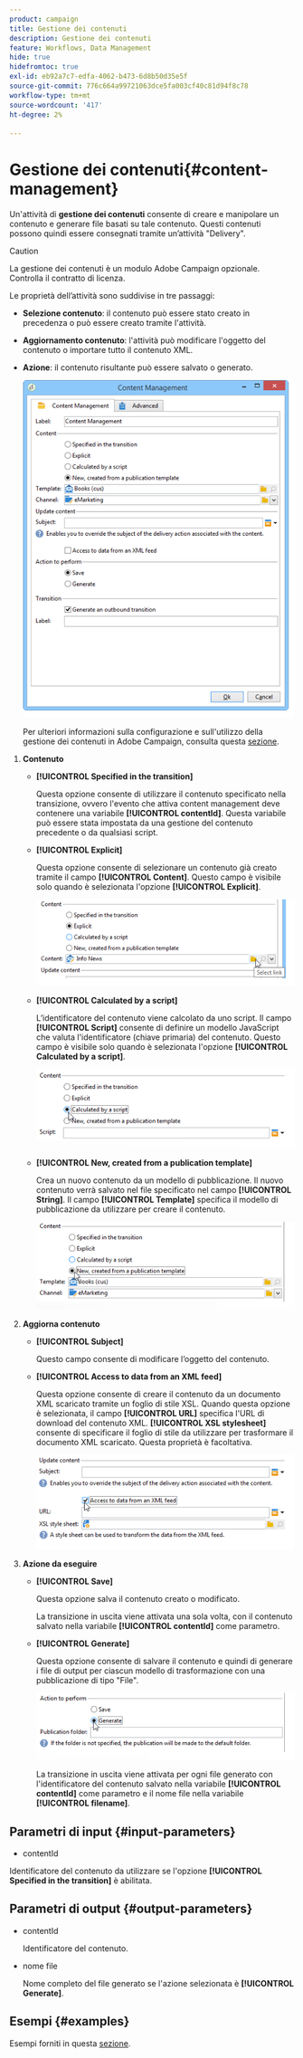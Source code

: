 ```yaml
---
product: campaign
title: Gestione dei contenuti
description: Gestione dei contenuti
feature: Workflows, Data Management
hide: true
hidefromtoc: true
exl-id: eb92a7c7-edfa-4062-b473-6d8b50d35e5f
source-git-commit: 776c664a99721063dce5fa003cf40c81d94f8c78
workflow-type: tm+mt
source-wordcount: '417'
ht-degree: 2%

---
```


# Gestione dei contenuti{#content-management}



Un&#39;attività di **gestione dei contenuti** consente di creare e manipolare un contenuto e generare file basati su tale contenuto. Questi contenuti possono quindi essere consegnati tramite un’attività &quot;Delivery&quot;.

>[!CAUTION]
>
>La gestione dei contenuti è un modulo Adobe Campaign opzionale. Controlla il contratto di licenza.

Le proprietà dell’attività sono suddivise in tre passaggi:

* **Selezione contenuto**: il contenuto può essere stato creato in precedenza o può essere creato tramite l&#39;attività.
* **Aggiornamento contenuto**: l&#39;attività può modificare l&#39;oggetto del contenuto o importare tutto il contenuto XML.
* **Azione**: il contenuto risultante può essere salvato o generato.

  ![](assets/content_mgmt_edit.png)

  Per ulteriori informazioni sulla configurazione e sull&#39;utilizzo della gestione dei contenuti in Adobe Campaign, consulta questa [sezione](../../delivery/using/about-content-management.md).

1. **Contenuto**

   * **[!UICONTROL Specified in the transition]**

     Questa opzione consente di utilizzare il contenuto specificato nella transizione, ovvero l&#39;evento che attiva content management deve contenere una variabile **[!UICONTROL contentId]**. Questa variabile può essere stata impostata da una gestione del contenuto precedente o da qualsiasi script.

   * **[!UICONTROL Explicit]**

     Questa opzione consente di selezionare un contenuto già creato tramite il campo **[!UICONTROL Content]**. Questo campo è visibile solo quando è selezionata l&#39;opzione **[!UICONTROL Explicit]**.

     ![](assets/content_mgmt_explicit.png)

   * **[!UICONTROL Calculated by a script]**

     L’identificatore del contenuto viene calcolato da uno script. Il campo **[!UICONTROL Script]** consente di definire un modello JavaScript che valuta l&#39;identificatore (chiave primaria) del contenuto. Questo campo è visibile solo quando è selezionata l&#39;opzione **[!UICONTROL Calculated by a script]**.

     ![](assets/content_mgmt_script.png)

   * **[!UICONTROL New, created from a publication template]**

     Crea un nuovo contenuto da un modello di pubblicazione. Il nuovo contenuto verrà salvato nel file specificato nel campo **[!UICONTROL String]**. Il campo **[!UICONTROL Template]** specifica il modello di pubblicazione da utilizzare per creare il contenuto.

     ![](assets/content_mgmt_new.png)

1. **Aggiorna contenuto**

   * **[!UICONTROL Subject]**

     Questo campo consente di modificare l’oggetto del contenuto.

   * **[!UICONTROL Access to data from an XML feed]**

     Questa opzione consente di creare il contenuto da un documento XML scaricato tramite un foglio di stile XSL. Quando questa opzione è selezionata, il campo **[!UICONTROL URL]** specifica l&#39;URL di download del contenuto XML. **[!UICONTROL XSL stylesheet]** consente di specificare il foglio di stile da utilizzare per trasformare il documento XML scaricato. Questa proprietà è facoltativa.

     ![](assets/content_mgmt_xmlcontent.png)

1. **Azione da eseguire**

   * **[!UICONTROL Save]**

     Questa opzione salva il contenuto creato o modificato.

     La transizione in uscita viene attivata una sola volta, con il contenuto salvato nella variabile **[!UICONTROL contentId]** come parametro.

   * **[!UICONTROL Generate]**

     Questa opzione consente di salvare il contenuto e quindi di generare i file di output per ciascun modello di trasformazione con una pubblicazione di tipo &quot;File&quot;.

     ![](assets/content_mgmt_generate.png)

     La transizione in uscita viene attivata per ogni file generato con l&#39;identificatore del contenuto salvato nella variabile **[!UICONTROL contentId]** come parametro e il nome file nella variabile **[!UICONTROL filename]**.

## Parametri di input {#input-parameters}

* contentId

Identificatore del contenuto da utilizzare se l&#39;opzione **[!UICONTROL Specified in the transition]** è abilitata.

## Parametri di output {#output-parameters}

* contentId

  Identificatore del contenuto.

* nome file

  Nome completo del file generato se l&#39;azione selezionata è **[!UICONTROL Generate]**.

## Esempi {#examples}

Esempi forniti in questa [sezione](../../delivery/using/automating-via-workflows.md#examples).
